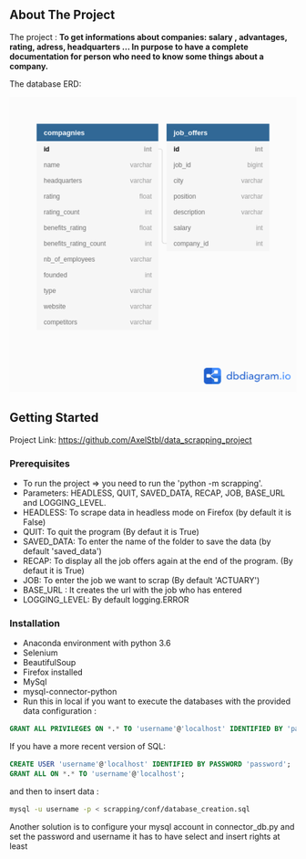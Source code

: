 <!-- ABOUT THE PROJECT -->
## About The Project

The project :
**To get informations about companies: salary , advantages, rating, adress, headquarters ... 
In purpose to have a complete 
documentation for person who need to know some things about a company.**

The database ERD:


![Database Scheme](database_scheme.png)


<!-- GETTING STARTED -->
## Getting Started

Project Link: https://github.com/AxelStbl/data_scrapping_project  

### Prerequisites

* []()To run the project => you need to run the 'python -m scrapping'.
* []()Parameters: HEADLESS, QUIT, SAVED_DATA, RECAP, JOB, BASE_URL and LOGGING_LEVEL.
* []()HEADLESS: To scrape data in headless mode on Firefox (by default it is False)
* []()QUIT: To quit the program (By defaut it is True)
* []()SAVED_DATA: To enter the name of the folder to save the data (by default 'saved_data')
* []()RECAP: To display all the job offers again at the end of the program. (By defaut it is True)
* []()JOB: To enter the job we want to scrap (By default 'ACTUARY')
* []()BASE_URL : It creates the url with the job who has entered
* []()LOGGING_LEVEL: By default logging.ERROR

### Installation
* []()Anaconda environment with python 3.6
* []()Selenium
* []()BeautifulSoup
* []()Firefox installed
* []()MySql
* []()mysql-connector-python
* []()Run this in local if you want to execute the databases with the provided data configuration :   
```sql
GRANT ALL PRIVILEGES ON *.* TO 'username'@'localhost' IDENTIFIED BY 'password';
```
If you have a more recent version of SQL:  
```sql
CREATE USER 'username'@'localhost' IDENTIFIED BY PASSWORD 'password';
GRANT ALL ON *.* TO 'username'@'localhost';
```
 and then to insert data :  
 ```bash
 mysql -u username -p < scrapping/conf/database_creation.sql 
```

Another solution is to configure your mysql account
in connector_db.py and set the password and username it has to have
select and insert rights at least



